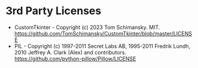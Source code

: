 3rd Party Licenses
====================================

* CustomTkinter - Copyright (c) 2023 Tom Schimansky. MIT. <https://github.com/TomSchimansky/CustomTkinter/blob/master/LICENSE>
* PIL - Copyright (c) 1997-2011 Secret Labs AB, 1995-2011 Fredrik Lundh, 2010 Jeffrey A. Clark (Alex) and contributors. <https://github.com/python-pillow/Pillow/LICENSE>